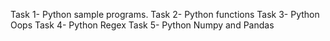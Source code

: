 Task 1- Python sample programs.
Task 2- Python functions
Task 3- Python Oops
Task 4- Python Regex
Task 5- Python Numpy and Pandas
